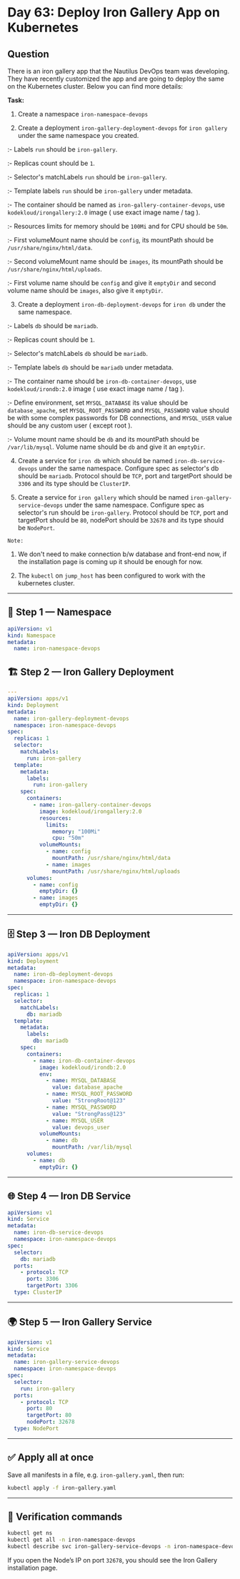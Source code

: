 # Day 63: Deploy Iron Gallery App on Kubernetes

## Question

There is an iron gallery app that the Nautilus DevOps team was developing. They have recently customized the app and are going to deploy the same on the Kubernetes cluster. Below you can find more details:

**Task:**

1. Create a namespace `iron-namespace-devops`

2. Create a deployment `iron-gallery-deployment-devops` for `iron gallery` under the same namespace you created.

  :- Labels `run` should be `iron-gallery`.

  :- Replicas count should be `1`.

  :- Selector's matchLabels `run` should be `iron-gallery`.

  :- Template labels `run` should be `iron-gallery` under metadata.

  :- The container should be named as `iron-gallery-container-devops`, use `kodekloud/irongallery:2.0` image ( use exact image name / tag ).

  :- Resources limits for memory should be `100Mi` and for CPU should be `50m`.

  :- First volumeMount name should be `config`, its mountPath should be `/usr/share/nginx/html/data`.

  :- Second volumeMount name should be `images`, its mountPath should be `/usr/share/nginx/html/uploads`.

  :- First volume name should be `config` and give it `emptyDir` and second volume name should be `images`, also give it `emptyDir`.

3. Create a deployment `iron-db-deployment-devops` for `iron db` under the same namespace.

  :- Labels `db` should be `mariadb`.

  :- Replicas count should be `1`.

  :- Selector's matchLabels `db` should be `mariadb`.

  :- Template labels `db` should be `mariadb` under metadata.

  :- The container name should be `iron-db-container-devops`, use `kodekloud/irondb:2.0` image ( use exact image name / tag ).

  :- Define environment, set `MYSQL_DATABASE` its value should be `database_apache`, set `MYSQL_ROOT_PASSWORD` and `MYSQL_PASSWORD` value should be with some complex passwords for DB connections, and `MYSQL_USER` value should be any custom user ( except root ).

  :- Volume mount name should be `db` and its mountPath should be `/var/lib/mysql`. Volume name should be `db` and give it an `emptyDir`.

4. Create a service for `iron db` which should be named `iron-db-service-devops` under the same namespace. Configure spec as selector's db should be `mariadb`. Protocol should be `TCP`, port and targetPort should be `3306` and its type should be `ClusterIP`.

5. Create a service for `iron gallery` which should be named `iron-gallery-service-devops` under the same namespace. Configure spec as selector's run should be `iron-gallery`. Protocol should be `TCP`, port and targetPort should be `80`, nodePort should be `32678` and its type should be `NodePort`.

`Note:` 

1. We don't need to make connection b/w database and front-end now, if the installation page is coming up it should be enough for now.

2. The `kubectl` on `jump_host` has been configured to work with the kubernetes cluster.

---

## 🧩 Step 1 — Namespace

```yaml
apiVersion: v1
kind: Namespace
metadata:
  name: iron-namespace-devops
```

## 🏗️ Step 2 — Iron Gallery Deployment

```yaml
---
apiVersion: apps/v1
kind: Deployment
metadata:
  name: iron-gallery-deployment-devops
  namespace: iron-namespace-devops
spec:
  replicas: 1
  selector:
    matchLabels:
      run: iron-gallery
  template:
    metadata:
      labels:
        run: iron-gallery
    spec:
      containers:
        - name: iron-gallery-container-devops
          image: kodekloud/irongallery:2.0
          resources:
            limits:
              memory: "100Mi"
              cpu: "50m"
          volumeMounts:
            - name: config
              mountPath: /usr/share/nginx/html/data
            - name: images
              mountPath: /usr/share/nginx/html/uploads
      volumes:
        - name: config
          emptyDir: {}
        - name: images
          emptyDir: {}
```

---

## 🗄️ Step 3 — Iron DB Deployment

```yaml
apiVersion: apps/v1
kind: Deployment
metadata:
  name: iron-db-deployment-devops
  namespace: iron-namespace-devops
spec:
  replicas: 1
  selector:
    matchLabels:
      db: mariadb
  template:
    metadata:
      labels:
        db: mariadb
    spec:
      containers:
        - name: iron-db-container-devops
          image: kodekloud/irondb:2.0
          env:
            - name: MYSQL_DATABASE
              value: database_apache
            - name: MYSQL_ROOT_PASSWORD
              value: "StrongRoot@123"
            - name: MYSQL_PASSWORD
              value: "StrongPass@123"
            - name: MYSQL_USER
              value: devops_user
          volumeMounts:
            - name: db
              mountPath: /var/lib/mysql
      volumes:
        - name: db
          emptyDir: {}
```

---

## 🌐 Step 4 — Iron DB Service

```yaml
apiVersion: v1
kind: Service
metadata:
  name: iron-db-service-devops
  namespace: iron-namespace-devops
spec:
  selector:
    db: mariadb
  ports:
    - protocol: TCP
      port: 3306
      targetPort: 3306
  type: ClusterIP
```
---

## 🌍 Step 5 — Iron Gallery Service

```yaml
apiVersion: v1
kind: Service
metadata:
  name: iron-gallery-service-devops
  namespace: iron-namespace-devops
spec:
  selector:
    run: iron-gallery
  ports:
    - protocol: TCP
      port: 80
      targetPort: 80
      nodePort: 32678
  type: NodePort

```

---

## ✅ Apply all at once

Save all manifests in a file, e.g. `iron-gallery.yaml`, then run:

```bash
kubectl apply -f iron-gallery.yaml
```

---

## 🧠 Verification commands

```bash
kubectl get ns
kubectl get all -n iron-namespace-devops
kubectl describe svc iron-gallery-service-devops -n iron-namespace-devops
```
If you open the Node’s IP on port `32678`, you should see the Iron Gallery installation page.